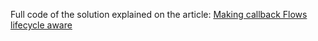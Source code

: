 Full code of the solution explained on the article: [Making callback Flows lifecycle aware
](https://dev.to/hichamboushaba/making-callback-flows-lifecycle-aware-2dai)
